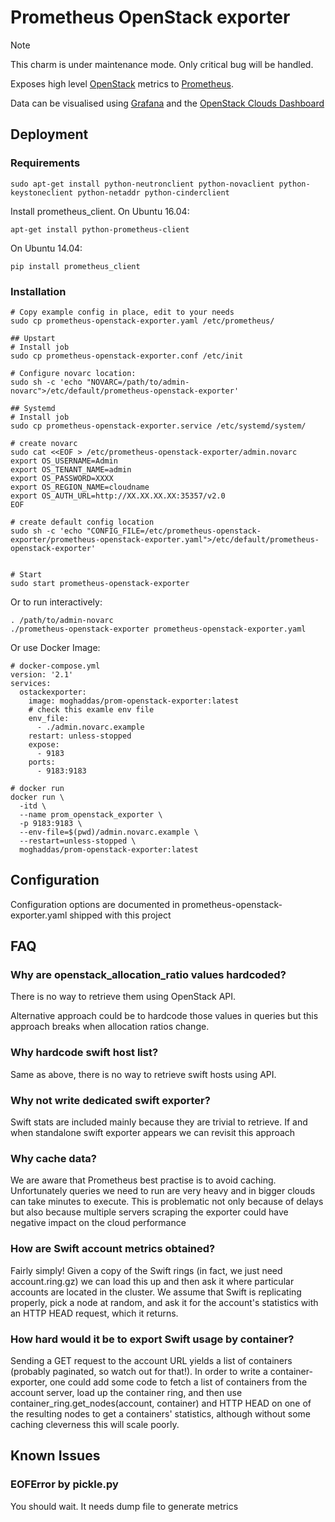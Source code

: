 # Prometheus OpenStack exporter

> [!NOTE]
> This charm is under maintenance mode. Only critical bug will be handled.

Exposes high level [OpenStack](http://www.openstack.org/) metrics to [Prometheus](https://prometheus.io/).

Data can be visualised using [Grafana](https://grafana.com/) and the [OpenStack Clouds Dashboard](https://grafana.com/dashboards/7924)

## Deployment

### Requirements

```
sudo apt-get install python-neutronclient python-novaclient python-keystoneclient python-netaddr python-cinderclient
```

Install prometheus_client. On Ubuntu 16.04:
```
apt-get install python-prometheus-client
```

On Ubuntu 14.04:
```
pip install prometheus_client
```

### Installation

```
# Copy example config in place, edit to your needs
sudo cp prometheus-openstack-exporter.yaml /etc/prometheus/

## Upstart
# Install job
sudo cp prometheus-openstack-exporter.conf /etc/init

# Configure novarc location:
sudo sh -c 'echo "NOVARC=/path/to/admin-novarc">/etc/default/prometheus-openstack-exporter'

## Systemd
# Install job
sudo cp prometheus-openstack-exporter.service /etc/systemd/system/

# create novarc
sudo cat <<EOF > /etc/prometheus-openstack-exporter/admin.novarc
export OS_USERNAME=Admin
export OS_TENANT_NAME=admin
export OS_PASSWORD=XXXX
export OS_REGION_NAME=cloudname
export OS_AUTH_URL=http://XX.XX.XX.XX:35357/v2.0
EOF

# create default config location
sudo sh -c 'echo "CONFIG_FILE=/etc/prometheus-openstack-exporter/prometheus-openstack-exporter.yaml">/etc/default/prometheus-openstack-exporter'


# Start
sudo start prometheus-openstack-exporter
```

Or to run interactively:

```
. /path/to/admin-novarc
./prometheus-openstack-exporter prometheus-openstack-exporter.yaml

```

Or use Docker Image:

```
# docker-compose.yml
version: '2.1'
services:
  ostackexporter:
    image: moghaddas/prom-openstack-exporter:latest
    # check this examle env file
    env_file:
      - ./admin.novarc.example
    restart: unless-stopped
    expose:
      - 9183
    ports:
      - 9183:9183

# docker run
docker run \
  -itd \
  --name prom_openstack_exporter \
  -p 9183:9183 \
  --env-file=$(pwd)/admin.novarc.example \
  --restart=unless-stopped \
  moghaddas/prom-openstack-exporter:latest

```

## Configuration

Configuration options are documented in prometheus-openstack-exporter.yaml shipped with this project

## FAQ

### Why are openstack_allocation_ratio values hardcoded?

There is no way to retrieve them using OpenStack API.

Alternative approach could be to hardcode those values in queries but this approach breaks when allocation ratios change.

### Why hardcode swift host list?

Same as above, there is no way to retrieve swift hosts using API.

### Why not write dedicated swift exporter?

Swift stats are included mainly because they are trivial to retrieve. If and when standalone swift exporter appears we can revisit this approach

### Why cache data?

We are aware that Prometheus best practise is to avoid caching. Unfortunately queries we need to run are very heavy and in bigger clouds can take minutes to execute. This is problematic not only because of delays but also because multiple servers scraping the exporter could have negative impact on the cloud performance

### How are Swift account metrics obtained?

Fairly simply!  Given a copy of the Swift rings (in fact, we just need
account.ring.gz) we can load this up and then ask it where particular
accounts are located in the cluster.  We assume that Swift is
replicating properly, pick a node at random, and ask it for the
account's statistics with an HTTP HEAD request, which it returns.

### How hard would it be to export Swift usage by container?

Sending a GET request to the account URL yields a list of containers
(probably paginated, so watch out for that!).  In order to write a
container-exporter, one could add some code to fetch a list of
containers from the account server, load up the container ring, and
then use container_ring.get_nodes(account, container) and HTTP HEAD on
one of the resulting nodes to get a containers' statistics, although
without some caching cleverness this will scale poorly.

## Known Issues
### EOFError by pickle.py

You should wait. It needs dump file to generate metrics
